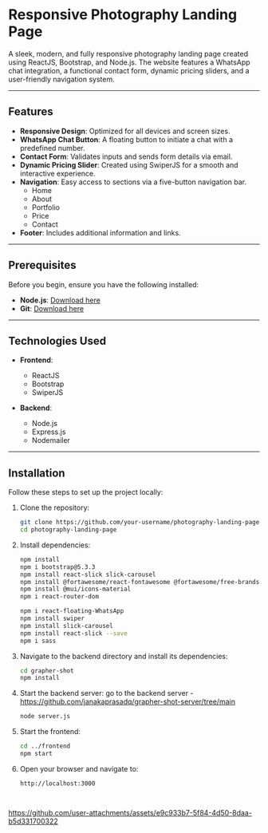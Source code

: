 # Responsive Photography Landing Page

A sleek, modern, and fully responsive photography landing page created using ReactJS, Bootstrap, and Node.js. The website features a WhatsApp chat integration, a functional contact form, dynamic pricing sliders, and a user-friendly navigation system.

---

## Features

- **Responsive Design**: Optimized for all devices and screen sizes.
- **WhatsApp Chat Button**: A floating button to initiate a chat with a predefined number.
- **Contact Form**: Validates inputs and sends form details via email.
- **Dynamic Pricing Slider**: Created using SwiperJS for a smooth and interactive experience.
- **Navigation**: Easy access to sections via a five-button navigation bar.
  - Home
  - About
  - Portfolio
  - Price
  - Contact
- **Footer**: Includes additional information and links.

---

## Prerequisites

Before you begin, ensure you have the following installed:

- **Node.js**: [Download here](https://nodejs.org/)
- **Git**: [Download here](https://git-scm.com/)

---

## Technologies Used

- **Frontend**:
  - ReactJS
  - Bootstrap
  - SwiperJS

- **Backend**:
  - Node.js
  - Express.js
  - Nodemailer

---

## Installation

Follow these steps to set up the project locally:

1. Clone the repository:
   ```bash
   git clone https://github.com/your-username/photography-landing-page.git
   cd photography-landing-page
2. Install dependencies:
   ```bash
   npm install
   npm i bootstrap@5.3.3
   npm install react-slick slick-carousel
   npm install @fortawesome/react-fontawesome @fortawesome/free-brands-svg-icons
   npm install @mui/icons-material
   npm i react-router-dom

   npm i react-floating-WhatsApp
   npm install swiper
   npm install slick-carousel
   npm install react-slick --save
   npm i sass
3. Navigate to the backend directory and install its dependencies:
   ```bash
   cd grapher-shot
   npm install
4. Start the backend server:
   go to the backend server - https://github.com/janakaprasadq/grapher-shot-server/tree/main
   ```bash
   node server.js
6. Start the frontend:
   ```bash
   cd ../frontend
   npm start
7. Open your browser and navigate to:
   ```bash
   http://localhost:3000




https://github.com/user-attachments/assets/e9c933b7-5f84-4d50-8daa-b5d331700322


